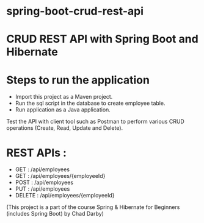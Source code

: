 # spring-boot-crud-rest-api

# CRUD REST API with Spring Boot and Hibernate

# Steps to run the application

* Import this project as a Maven project.
* Run the sql script in the database to create employee table.
* Run application as a Java application.

Test the API with client tool such as Postman to perform various CRUD operations (Create, Read, Update and Delete).

# REST APIs :
* GET : /api/employees
* GET : /api/employees/{employeeId}
* POST : /api/employees
* PUT : /api/employees
* DELETE : /api/employees/{employeeId}



(This project is a part of the course Spring & Hibernate for Beginners (includes Spring Boot) by Chad Darby)



